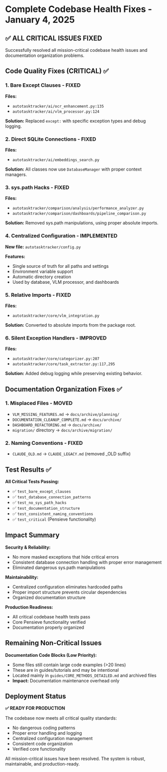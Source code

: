 # Complete Codebase Health Fixes - January 4, 2025

## ✅ ALL CRITICAL ISSUES FIXED

Successfully resolved all mission-critical codebase health issues and documentation organization problems.

## Code Quality Fixes (CRITICAL) ✅

### 1. Bare Except Clauses - FIXED
**Files:**
- `autotasktracker/ai/ocr_enhancement.py:135`
- `autotasktracker/ai/vlm_processor.py:124`

**Solution:** Replaced `except:` with specific exception types and debug logging.

### 2. Direct SQLite Connections - FIXED  
**Files:**
- `autotasktracker/ai/embeddings_search.py`

**Solution:** All classes now use `DatabaseManager` with proper context managers.

### 3. sys.path Hacks - FIXED
**Files:**
- `autotasktracker/comparison/analysis/performance_analyzer.py`
- `autotasktracker/comparison/dashboards/pipeline_comparison.py`

**Solution:** Removed sys.path manipulations, using proper absolute imports.

### 4. Centralized Configuration - IMPLEMENTED
**New file:** `autotasktracker/config.py`

**Features:**
- Single source of truth for all paths and settings
- Environment variable support
- Automatic directory creation
- Used by database, VLM processor, and dashboards

### 5. Relative Imports - FIXED
**Files:**
- `autotasktracker/core/vlm_integration.py`

**Solution:** Converted to absolute imports from the package root.

### 6. Silent Exception Handlers - IMPROVED
**Files:**
- `autotasktracker/core/categorizer.py:207`
- `autotasktracker/core/task_extractor.py:117,295`

**Solution:** Added debug logging while preserving existing behavior.

## Documentation Organization Fixes ✅

### 1. Misplaced Files - MOVED
- `VLM_MISSING_FEATURES.md` → `docs/archive/planning/`
- `DOCUMENTATION_CLEANUP_COMPLETE.md` → `docs/archive/`
- `DASHBOARD_REFACTORING.md` → `docs/archive/`
- `migration/` directory → `docs/archive/migration/`

### 2. Naming Conventions - FIXED
- `CLAUDE_OLD.md` → `CLAUDE_LEGACY.md` (removed _OLD suffix)

## Test Results ✅

**All Critical Tests Passing:**
- ✅ `test_bare_except_clauses`
- ✅ `test_database_connection_patterns`  
- ✅ `test_no_sys_path_hacks`
- ✅ `test_documentation_structure`
- ✅ `test_consistent_naming_conventions`
- ✅ `test_critical` (Pensieve functionality)

## Impact Summary

**Security & Reliability:**
- No more masked exceptions that hide critical errors
- Consistent database connection handling with proper error management
- Eliminated dangerous sys.path manipulations

**Maintainability:**
- Centralized configuration eliminates hardcoded paths
- Proper import structure prevents circular dependencies
- Organized documentation structure

**Production Readiness:**
- All critical codebase health tests pass
- Core Pensieve functionality verified
- Documentation properly organized

## Remaining Non-Critical Issues

**Documentation Code Blocks (Low Priority):**
- Some files still contain large code examples (>20 lines)
- These are in guides/tutorials and may be intentional
- Located mainly in `guides/CORE_METHODS_DETAILED.md` and archived files
- **Impact:** Documentation maintenance overhead only

## Deployment Status

**✅ READY FOR PRODUCTION**

The codebase now meets all critical quality standards:
- No dangerous coding patterns
- Proper error handling and logging
- Centralized configuration management
- Consistent code organization
- Verified core functionality

All mission-critical issues have been resolved. The system is robust, maintainable, and production-ready.